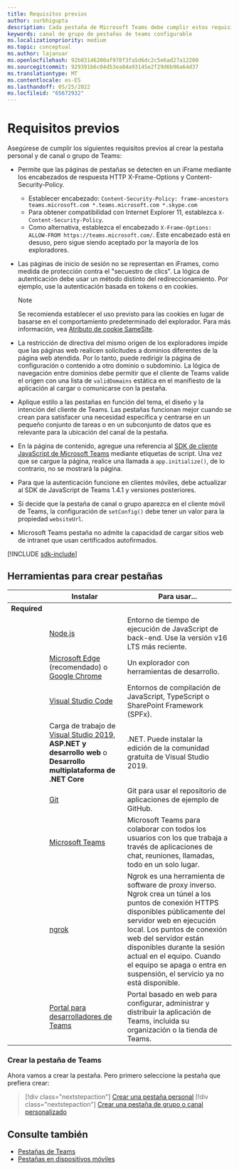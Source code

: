 ```yaml
---
title: Requisitos previos
author: surbhigupta
description: Cada pestaña de Microsoft Teams debe cumplir estos requisitos.
keywords: canal de grupo de pestañas de teams configurable
ms.localizationpriority: medium
ms.topic: conceptual
ms.author: lajanuar
ms.openlocfilehash: 92b03146200af978f3fa5d6dc2c5e6ad27a12200
ms.sourcegitcommit: 929391b6c04d53ea84a93145e2f29d6b96a64d37
ms.translationtype: MT
ms.contentlocale: es-ES
ms.lasthandoff: 05/25/2022
ms.locfileid: "65672932"
---
```

# <a name="prerequisites"></a>Requisitos previos

Asegúrese de cumplir los siguientes requisitos previos al crear la pestaña personal y de canal o grupo de Teams:

* Permite que las páginas de pestañas se detecten en un iFrame mediante los encabezados de respuesta HTTP X-Frame-Options y Content-Security-Policy.
  * Establecer encabezado: `Content-Security-Policy: frame-ancestors teams.microsoft.com *.teams.microsoft.com *.skype.com`
  * Para obtener compatibilidad con Internet Explorer 11, establezca `X-Content-Security-Policy`.
  * Como alternativa, establezca el encabezado `X-Frame-Options: ALLOW-FROM https://teams.microsoft.com/`. Este encabezado está en desuso, pero sigue siendo aceptado por la mayoría de los exploradores.

* Las páginas de inicio de sesión no se representan en iFrames, como medida de protección contra el "secuestro de clics". La lógica de autenticación debe usar un método distinto del redireccionamiento. Por ejemplo, use la autenticación basada en tokens o en cookies.

    > [!NOTE]
    > Se recomienda establecer el uso previsto para las cookies en lugar de basarse en el comportamiento predeterminado del explorador. Para más información, vea [Atributo de cookie SameSite](../../resources/samesite-cookie-update.md).

* La restricción de directiva del mismo origen de los exploradores impide que las páginas web realicen solicitudes a dominios diferentes de la página web atendida. Por lo tanto, puede redirigir la página de configuración o contenido a otro dominio o subdominio. La lógica de navegación entre dominios debe permitir que el cliente de Teams valide el origen con una lista de `validDomains` estática en el manifiesto de la aplicación al cargar o comunicarse con la pestaña.

* Aplique estilo a las pestañas en función del tema, el diseño y la intención del cliente de Teams. Las pestañas funcionan mejor cuando se crean para satisfacer una necesidad específica y centrarse en un pequeño conjunto de tareas o en un subconjunto de datos que es relevante para la ubicación del canal de la pestaña.

* En la página de contenido, agregue una referencia al [SDK de cliente JavaScript de Microsoft Teams](/javascript/api/overview/msteams-client) mediante etiquetas de script. Una vez que se cargue la página, realice una llamada a `app.initialize()`, de lo contrario, no se mostrará la página.

* Para que la autenticación funcione en clientes móviles, debe actualizar al SDK de JavaScript de Teams 1.4.1 y versiones posteriores.

* Si decide que la pestaña de canal o grupo aparezca en el cliente móvil de Teams, la configuración de `setConfig()` debe tener un valor para la propiedad `websiteUrl`.

* Microsoft Teams pestaña no admite la capacidad de cargar sitios web de intranet que usan certificados autofirmados.

[!INCLUDE [sdk-include](~/includes/sdk-include.md)]

## <a name="tools-to-build-tabs"></a>Herramientas para crear pestañas

| &nbsp; | Instalar | Para usar... |
| --- | --- | --- |
| **Required** | &nbsp; | &nbsp; |
| &nbsp; | [Node.js](https://nodejs.org/en/download/) | Entorno de tiempo de ejecución de JavaScript de back-end. Use la versión v16 LTS más reciente.|
| &nbsp; | [Microsoft Edge](https://www.microsoft.com/edge) (recomendado) o [Google Chrome](https://www.google.com/chrome/) | Un explorador con herramientas de desarrollo. |
| &nbsp; | [Visual Studio Code](https://code.visualstudio.com/download) | Entornos de compilación de JavaScript, TypeScript o SharePoint Framework (SPFx). |
| &nbsp; | Carga de trabajo de [Visual Studio 2019](https://visualstudio.com/download), **ASP.NET y desarrollo web** o **Desarrollo multiplataforma de .NET Core** | .NET. Puede instalar la edición de la comunidad gratuita de Visual Studio 2019. |
| &nbsp; | [Git](https://git-scm.com/downloads) | Git para usar el repositorio de aplicaciones de ejemplo de GitHub. |
| &nbsp; | [Microsoft Teams](https://www.microsoft.com/en-us/microsoft-teams/download-app) | Microsoft Teams para colaborar con todos los usuarios con los que trabaja a través de aplicaciones de chat, reuniones, llamadas, todo en un solo lugar. |
| &nbsp; | [ngrok](https://ngrok.com/download) | Ngrok es una herramienta de software de proxy inverso. Ngrok crea un túnel a los puntos de conexión HTTPS disponibles públicamente del servidor web en ejecución local. Los puntos de conexión web del servidor están disponibles durante la sesión actual en el equipo. Cuando el equipo se apaga o entra en suspensión, el servicio ya no está disponible. |
| &nbsp; | [Portal para desarrolladores de Teams](https://dev.teams.microsoft.com/) | Portal basado en web para configurar, administrar y distribuir la aplicación de Teams, incluida su organización o la tienda de Teams. |

### <a name="build-your-teams-tab"></a>Crear la pestaña de Teams

Ahora vamos a crear la pestaña. Pero primero seleccione la pestaña que prefiera crear:

> [!div class="nextstepaction"]
> [Crear una pestaña personal](~/tabs/how-to/create-personal-tab.md)
> [!div class="nextstepaction"]
> [Crear una pestaña de grupo o canal personalizado](~/tabs/how-to/create-channel-group-tab.md)

## <a name="see-also"></a>Consulte también

* [Pestañas de Teams](~/tabs/what-are-tabs.md)
* [Pestañas en dispositivos móviles](~/tabs/design/tabs-mobile.md)
